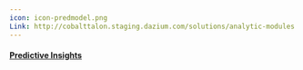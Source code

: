 ```yaml
---
icon: icon-predmodel.png
Link: http://cobalttalon.staging.dazium.com/solutions/analytic-modules.html
---
```


#### [Predictive Insights]

[Predictive Insights]: http://cobalttalon.staging.dazium.com/solutions/analytic-modules.html

